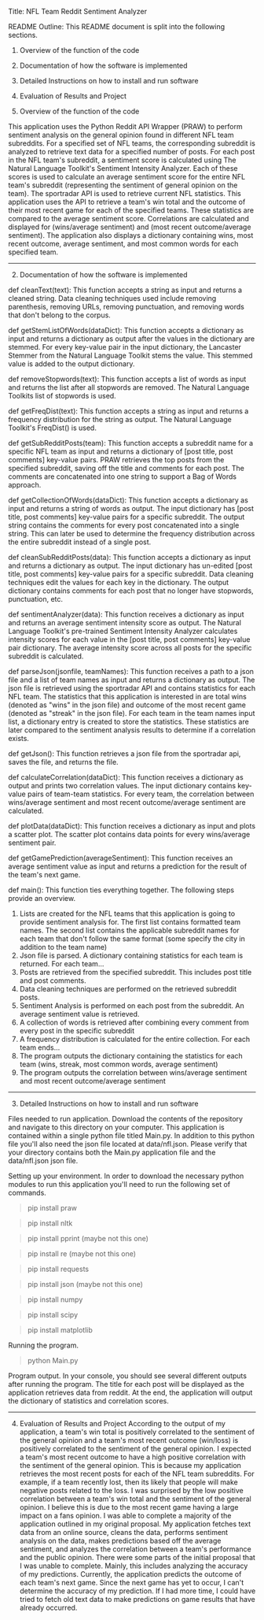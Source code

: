 Title: NFL Team Reddit Sentiment Analyzer

README Outline:
This README document is split into the following sections.
1) Overview of the function of the code
2) Documentation of how the software is implemented
3) Detailed Instructions on how to install and run software
4) Evaluation of Results and Project

1) Overview of the function of the code

This application uses the Python Reddit API Wrapper (PRAW) to perform sentiment analysis on the general opinion found in different NFL team subreddits. For a specified set of NFL teams, the corresponding subreddit is analyzed to retrieve text data for a specified number of posts. For each post in the NFL team's subreddit, a sentiment score is calculated using The Natural Language Toolkit's Sentiment Intensity Analyzer. Each of these scores is used to calculate an average sentiment score for the entire NFL team's subreddit (representing the sentiment of general opinion on the team). The sportradar API is used to retrieve current NFL statistics. This application uses the API to retrieve a team's win total and the outcome of their most recent game for each of the specified teams. These statistics are compared to the average sentiment score. Correlations are calculated and displayed for (wins/average sentiment) and (most recent outcome/average sentiment). The application also displays a dictionary containing wins, most recent outcome, average sentiment, and most common words for each specified team.

-----------------------------------

2) Documentation of how the software is implemented 

def cleanText(text):
This function accepts a string as input and returns a cleaned string. Data cleaning techniques used include removing parenthesis, removing URLs, removing punctuation, and removing words that don't belong to the corpus. 

def getStemListOfWords(dataDict):
This function accepts a dictionary as input and returns a dictionary as output after the values in the dictionary are stemmed. For every key-value pair in the input dictionary, the Lancaster Stemmer from the Natural Language Toolkit stems the value. This stemmed value is added to the output dictionary.

def removeStopwords(text):
This function accepts a list of words as input and returns the list after all stopwords are removed. The Natural Language Toolkits list of stopwords is used. 

def getFreqDist(text):
This function accepts a string as input and returns a frequency distribution for the string as output. The Natural Language Toolkit's FreqDist() is used. 

def getSubRedditPosts(team):
This function accepts a subreddit name for a specific NFL team as input and returns a dictionary of [post title, post comments] key-value pairs. PRAW retrieves the top posts from the specified subreddit, saving off the title and comments for each post. The comments are concatenated into one string to support a Bag of Words approach. 

def getCollectionOfWords(dataDict):
This function accepts a dictionary as input and returns a string of words as output. The input dictionary has [post title, post comments] key-value pairs for a specific subreddit. The output string contains the comments for every post concatenated into a single string. This can later be used to determine the frequency distribution across the entire subreddit instead of a single post.

def cleanSubRedditPosts(data):
This function accepts a dictionary as input and returns a dictionary as output. The input dictionary has un-edited [post title, post comments] key-value pairs for a specific subreddit. Data cleaning techniques edit the values for each key in the dictionary. The output dictionary contains comments for each post that no longer have stopwords, punctuation, etc. 

def sentimentAnalyzer(data):
This function receives a dictionary as input and returns an average sentiment intensity score as output. The Natural Language Toolkit's  pre-trained Sentiment Intensity Analyzer calculates intensity scores for each value in the [post title, post comments] key-value pair dictionary. The average intensity score across all posts for the specific subreddit is calculated. 

def parseJson(jsonfile, teamNames):
This function receives a path to a json file and a list of team names as input and returns a dictionary as output. The json file is retrieved using the sportradar API and contains statistics for each NFL team. The statistics that this application is interested in are total wins (denoted as "wins" in the json file) and outcome of the most recent game (denoted as "streak" in the json file). For each team in the team names input list, a dictionary entry is created to store the statistics. These statistics are later compared to the sentiment analysis results to determine if a correlation exists. 

def getJson():
This function retrieves a json file from the sportradar api, saves the file, and returns the file. 

def calculateCorrelation(dataDict):
This function receives a dictionary as output and prints two correlation values. The input dictionary contains key-value pairs of team-team statistics. For every team, the correlation between wins/average sentiment and most recent outcome/average sentiment are calculated. 

def plotData(dataDict):
This function receives a dictionary as input and plots a scatter plot. The scatter plot contains data points for every wins/average sentiment pair. 

def getGamePrediction(averageSentiment):
This function receives an average sentiment value as input and returns a prediction for the result of the team's next game. 

def main():
This function ties everything together. The following steps provide an overview.
1) Lists are created for the NFL teams that this application is going to provide sentiment analysis for. The first list contains formatted team names. The second list contains the applicable subreddit names for each team that don't follow the same format (some specify the city in addition to the team name)
2) Json file is parsed. A dictionary containing statistics for each team is returned. 
For each team...
3) Posts are retrieved from the specified subreddit. This includes post title and post comments. 
4) Data cleaning techniques are performed on the retrieved subreddit posts. 
5) Sentiment Analysis is performed on each post from the subreddit. An average sentiment value is retrieved.
6) A collection of words is retrieved after combining every comment from every post in the specific subreddit
7) A frequency distribution is calculated for the entire collection. 
For each team ends...
8) The program outputs the dictionary containing the statistics for each team (wins, streak, most common words, average sentiment)
9) The program outputs the correlation between wins/average sentiment and most recent outcome/average sentiment

-----------------------------------

3) Detailed Instructions on how to install and run software

Files needed to run application.
Download the contents of the repository and navigate to this directory on your computer. This application is contained within a single python file titled Main.py. In addition to this python file you'll also need the json file located at data/nfl.json. Please verify that your directory contains both the Main.py application file and the data/nfl.json json file.

Setting up your environment.
In order to download the necessary python modules to run this application you'll need to run the following set of commands. 
> pip install praw

> pip install nltk

> pip install pprint (maybe not this one)

> pip install re (maybe not this one)

> pip install requests

> pip install json (maybe not this one)

> pip install numpy

> pip install scipy

> pip install matplotlib

Running the program.
> python Main.py

Program output. 
In your console, you should see several different outputs after running the program. The title for each post will be displayed as the application retrieves data from reddit. At the end, the application will output the dictionary of statistics and correlation scores.

-----------------------------------

4) Evaluation of Results and Project 
According to the output of my application, a team's win total is positively correlated to the sentiment of the general opinion and a team's most recent outcome (win/loss) is positively correlated to the sentiment of the general opinion. I expected a team's most recent outcome to have a high positive correlation with the sentiment of the general opinion. This is because my application retrieves the most recent posts for each of the NFL team subreddits. For example, if a team recently lost, then its likely that people will make negative posts related to the loss. I was surprised by the low positive correlation between a team's win total and the sentiment of the general opinion. I believe this is due to the most recent game having a large impact on a fans opinion. 
I was able to complete a majority of the application outlined in my original proposal. My application fetches text data from an online source, cleans the data, performs sentiment analysis on the data, makes predictions based off the average sentiment, and analyzes the correlation between a team's performance and the public opinion.
There were some parts of the initial proposal that I was unable to complete. Mainly, this includes analyzing the accuracy of my predictions. Currently, the application predicts the outcome of each team's next game. Since the next game has yet to occur, I can't determine the accuracy of my prediction. If I had more time, I could have tried to fetch old text data to make predictions on game results that have already occurred. 






